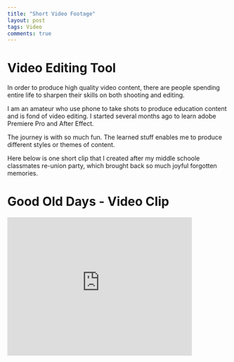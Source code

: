 ```yaml
---
title: "Short Video Footage"
layout: post
tags: Video
comments: true
---
```


# Video Editing Tool

In order to produce high quality video content, there are people spending entire life to sharpen their skills on both shooting and editing.

I am an amateur who  use phone to take shots to produce education content and is fond of video editing. I started several months ago to learn adobe Premiere Pro and After Effect.

The journey is with so much fun. The learned stuff enables me to produce different styles or themes of content.

Here below is one short clip that I created after my middle schoole classmates re-union party, which brought back so much joyful forgotten memories.

# Good Old Days - Video Clip

<iframe width="420" height="315" src="https://www.youtube.com/embed/HcxLX16zluE" frameborder="0" allowfullscreen></iframe>
